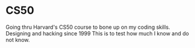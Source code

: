 # CS50
Going thru Harvard's CS50 course to bone up on my coding skills.
Designing and hacking since 1999
This is to test how much I know and do not know.